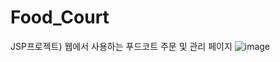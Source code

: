 # Food_Court
JSP프로젝트) 웹에서 사용하는 푸드코트 주문 및 관리 페이지
![image](https://github.com/JH101010/Food_Court/assets/111873058/5a588b51-50e0-47d0-a4c3-5df71a2ee445)

